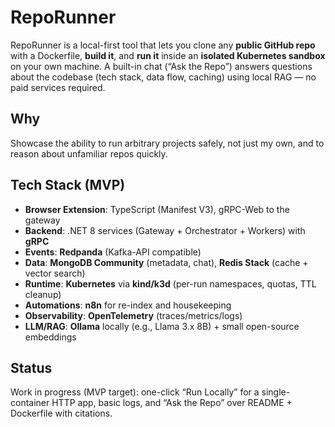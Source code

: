 # RepoRunner

RepoRunner is a local-first tool that lets you clone any **public GitHub repo** with a Dockerfile, **build it**, and **run it** inside an **isolated Kubernetes sandbox** on your own machine. A built-in chat (“Ask the Repo”) answers questions about the codebase (tech stack, data flow, caching) using local RAG — no paid services required.

## Why
Showcase the ability to run arbitrary projects safely, not just my own, and to reason about unfamiliar repos quickly.

## Tech Stack (MVP)
- **Browser Extension**: TypeScript (Manifest V3), gRPC-Web to the gateway
- **Backend**: .NET 8 services (Gateway + Orchestrator + Workers) with **gRPC**
- **Events**: **Redpanda** (Kafka-API compatible)
- **Data**: **MongoDB Community** (metadata, chat), **Redis Stack** (cache + vector search)
- **Runtime**: **Kubernetes** via **kind/k3d** (per-run namespaces, quotas, TTL cleanup)
- **Automations**: **n8n** for re-index and housekeeping
- **Observability**: **OpenTelemetry** (traces/metrics/logs)
- **LLM/RAG**: **Ollama** locally (e.g., Llama 3.x 8B) + small open-source embeddings

## Status
Work in progress (MVP target): one-click “Run Locally” for a single-container HTTP app, basic logs, and “Ask the Repo” over README + Dockerfile with citations.

